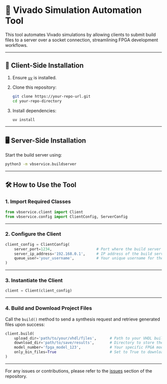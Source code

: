 # 🚀 Vivado Simulation Automation Tool

This tool automates Vivado simulations by allowing clients to submit build files to a server over a socket connection, streamlining FPGA development workflows.

---

## 🔧 Client-Side Installation

1. Ensure [`uv`](https://github.com/astral-sh/uv) is installed.
2. Clone this repository:

   ```bash
   git clone https://your-repo-url.git
   cd your-repo-directory
   ```

3. Install dependencies:

   ```bash
   uv install
   ```

---

## 🖥️ Server-Side Installation

Start the build server using:

```bash
python3 -m vbservice.buildserver
```

---

## 🛠️ How to Use the Tool

### 1. Import Required Classes

```python
from vbservice.client import Client
from vbservice.config import ClientConfig, ServerConfig
```

---

### 2. Configure the Client

```python
client_config = ClientConfig(
    server_port=1234,                    # Port where the build server is running
    server_ip_address='192.168.0.1',     # IP address of the build server
    queue_user='your_username',          # Your unique username for the build queue
)
```

---

### 3. Instantiate the Client

```python
client = Client(client_config)
```

---

### 4. Build and Download Project Files

Call the `build()` method to send a synthesis request and retrieve generated files upon success:

```python
client.build(
    upload_dir='path/to/your/vhdl/files',      # Path to your VHDL build files
    download_dir='path/to/save/results',       # Directory to store the generated files
    model_number='fpga_model_123',             # Your specific FPGA model number
    only_bin_files=True                        # Set to True to download only .bin files
)
```

---

For any issues or contributions, please refer to the [issues](https://github.com/es-ude/vivado-build-service/issues) section of the repository.
